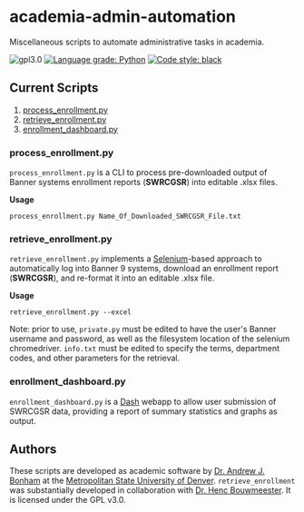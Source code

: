 # academia-admin-automation
 Miscellaneous scripts to automate administrative tasks in academia.

![gpl3.0](https://img.shields.io/github/license/Paradoxdruid/academia-admin-automation.svg "GPL 3.0 Licensed")  [![Language grade: Python](https://img.shields.io/lgtm/grade/python/g/Paradoxdruid/academia-admin-automation.svg?logo=lgtm&logoWidth=18)](https://lgtm.com/projects/g/Paradoxdruid/academia-admin-automation/context:python)  [![Code style: black](https://img.shields.io/badge/code%20style-black-000000.svg)](https://github.com/ambv/black) 


## Current Scripts

1. [process_enrollment.py](#process_enrollmentpy)
2. [retrieve_enrollment.py](#retrieve_enrollmentpy)
3. [enrollment_dashboard.py](#enrollment_dashboardpy)

### process_enrollment.py

`process_enrollment.py` is a CLI to process pre-downloaded output of Banner systems enrollment reports (**SWRCGSR**) into editable .xlsx files.

**Usage**

```
process_enrollment.py Name_Of_Downloaded_SWRCGSR_File.txt
```

### retrieve_enrollment.py

`retrieve_enrollment.py` implements a [Selenium](https://pypi.org/project/selenium/)-based approach to automatically log into Banner 9 systems, download an enrollment report (**SWRCGSR**), and re-format it into an editable .xlsx file.

**Usage**

```
retrieve_enrollment.py --excel
```
Note: prior to use, `private.py` must be edited to have the user's Banner username and password, as well as the filesystem location of the selenium chromedriver.  `info.txt` must be edited to specify the terms, department codes, and other parameters for the retrieval.

### enrollment_dashboard.py

`enrollment_dashboard.py` is a [Dash](https://plotly.com/dash/) webapp to allow user submission of SWRCGSR data, providing a report of summary statistics and graphs as output.

## Authors
These scripts are developed as academic software by [Dr. Andrew J. Bonham](https://github.com/Paradoxdruid) at the [Metropolitan State University of Denver](https://www.msudenver.edu). `retrieve_enrollment` was substantially developed in collaboration with [Dr. Henc Bouwmeester](https://github.com/HencBouwmeester).  It is licensed under the GPL v3.0.
